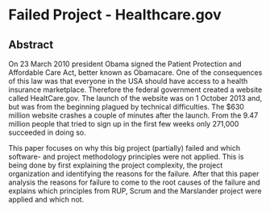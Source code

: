 # Failed Project - Healthcare.gov

## Abstract

On 23 March 2010 president Obama signed the Patient Protection and Affordable Care Act, better known as Obamacare. One of the consequences of this law was that everyone in the USA should have access to a health insurance marketplace. Therefore the federal government created a website called HealtCare.gov. The launch of the website was on 1 October 2013 and, but was from the beginning plagued by technical difficulties. The $630 million website crashes a couple of minutes after the launch. From the 9.47 million people that tried to sign up in the first few weeks only 271,000 succeeded in doing so. 

This paper focuses on why this big project (partially) failed and which software- and project methodology principles were not applied. This is being done by first explaining the project complexity, the project organization and identifying the reasons for the failure. After that this paper analysis the reasons for failure to come to the root causes of the failure and explains which principles from RUP, Scrum and the Marslander project were applied and which not.
